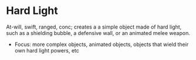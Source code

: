 # Hard Light

At-will, swift, ranged, conc; creates a a simple object made of hard light, such as a shielding bubble, a defensive wall, or an animated melee weapon.
- Focus: more complex objects, animated objects, objects that wield their own hard light powers, etc
